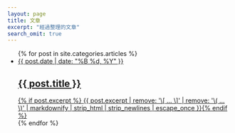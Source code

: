 ```yaml
---
layout: page
title: 文章
excerpt: "經過整理的文章"
search_omit: true
---
```


<ul class="post-list">
{% for post in site.categories.articles %} 
  <li><article><a href="{{ site.url }}{{ post.url }}"><span class="entry-date"><time datetime="{{ post.date | date_to_xmlschema }}">{{ post.date | date: "%B %d, %Y" }}</time></span><h2>{{ post.title }}</h2>{% if post.excerpt %} <span class="excerpt">{{ post.excerpt | remove: '\[ ... \]' | remove: '\( ... \)' | markdownify | strip_html | strip_newlines | escape_once }}</span>{% endif %}</a></article></li>
{% endfor %}
</ul>
